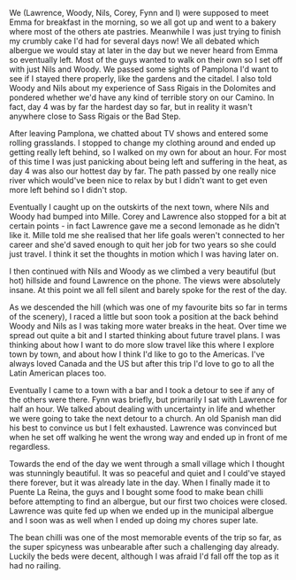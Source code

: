 We (Lawrence, Woody, Nils, Corey, Fynn and I) were supposed to meet Emma for breakfast in the morning, so we all got up and went to a bakery where most of the others ate pastries. Meanwhile I was just trying to finish my crumbly cake I'd had for several days now! We all debated which albergue we would stay at later in the day but we never heard from Emma so eventually left. Most of the guys wanted to walk on their own so I set off with just Nils and Woody. We passed some sights of Pamplona I'd want to see if I stayed there properly, like the gardens and the citadel. I also told Woody and Nils about my experience of Sass Rigais in the Dolomites and pondered whether we'd have any kind of terrible story on our Camino. In fact, day 4 was by far the hardest day so far, but in reality it wasn't anywhere close to Sass Rigais or the Bad Step.

After leaving Pamplona, we chatted about TV shows and entered some rolling grasslands. I stopped to change my clothing around and ended up getting really left behind, so I walked on my own for about an hour. For most of this time I was just panicking about being left and suffering in the heat, as day 4 was also our hottest day by far. The path passed by one really nice river which would've been nice to relax by but I didn't want to get even more left behind so I didn't stop.

Eventually I caught up on the outskirts of the next town, where Nils and Woody had bumped into Mille. Corey and Lawrence also stopped for a bit at certain points - in fact Lawrence gave me a second lemonade as he didn't like it. Mille told me she realised that her life goals weren't connected to her career and she'd saved enough to quit her job for two years so she could just travel. I think it set the thoughts in motion which I was having later on.

I then continued with Nils and Woody as we climbed a very beautiful (but hot) hillside and found Lawrence on the phone. The views were absolutely insane. At this point we all fell silent and barely spoke for the rest of the day.

As we descended the hill (which was one of my favourite bits so far in terms of the scenery), I raced a little but soon took a position at the back behind Woody and Nils as I was taking more water breaks in the heat. Over time we spread out quite a bit and I started thinking about future travel plans. I was thinking about how I want to do more slow travel like this where I explore town by town, and about how I think I'd like to go to the Americas. I've always loved Canada and the US but after this trip I'd love to go to all the Latin American places too.

Eventually I came to a town with a bar and I took a detour to see if any of the others were there. Fynn was briefly, but primarily I sat with Lawrence for half an hour. We talked about dealing with uncertainty in life and whether we were going to take the next detour to a church. An old Spanish man did his best to convince us but I felt exhausted. Lawrence was convinced but when he set off walking he went the wrong way and ended up in front of me regardless.

Towards the end of the day we went through a small village which I thought was stunningly beautiful. It was so peaceful and quiet and I could've stayed there forever, but it was already late in the day. When I finally made it to Puente La Reina, the guys and I bought some food to make bean chilli before attempting to find an albergue, but our first two choices were closed. Lawrence was quite fed up when we ended up in the municipal albergue and I soon was as well when I ended up doing my chores super late.

The bean chilli was one of the most memorable events of the trip so far, as the super spicyness was unbearable after such a challenging day already. Luckily the beds were decent, although I was afraid I'd fall off the top as it had no railing.
